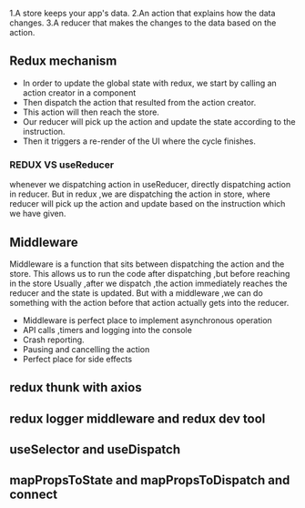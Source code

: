 1.A store keeps your app's data.
2.An action that explains how the data changes.
3.A reducer that makes the changes to the data based on the action.

## Redux mechanism
- In order to update the global state with redux, we start by calling an action creator in a component
- Then dispatch the action that resulted from the action creator.
- This action will then reach the store.
- Our reducer will pick up the action and update the state according to the instruction.
- Then it triggers a re-render of the UI where the cycle finishes.
### REDUX VS useReducer
whenever we dispatching action in useReducer, directly dispatching action in reducer.
But in redux ,we are dispatching the action in store, where reducer will pick up the action and update based on the instruction which we have given.
## Middleware
Middleware is a function that sits between dispatching the action and the store.
This allows us to run the code after dispatching ,but before reaching in the store
Usually ,after we dispatch ,the action immediately reaches the reducer and the state is updated.
But with a middleware ,we can do something with the action before that action actually gets into the reducer.
- Middleware is perfect place to implement asynchronous operation
- API calls ,timers and logging into the console 
- Crash reporting.
- Pausing and cancelling the action
- Perfect place for side effects
## redux thunk with axios

## redux logger middleware and redux dev tool

## useSelector and useDispatch

## mapPropsToState and mapPropsToDispatch and connect


